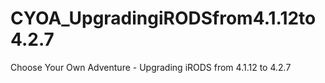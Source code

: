 # CYOA_UpgradingiRODSfrom4.1.12to4.2.7
Choose Your Own Adventure - Upgrading iRODS from 4.1.12 to 4.2.7
